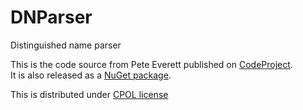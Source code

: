 # DNParser
Distinguished name parser

This is the code source from Pete Everett published on [CodeProject](http://www.codeproject.com/Articles/9788/An-RFC-2253-Compliant-Distinguished-Name-Parser).  
It is also released as a [NuGet package](https://www.nuget.org/packages/DNParser).  

This is distributed under [CPOL license](http://www.codeproject.com/info/cpol10.aspx)

